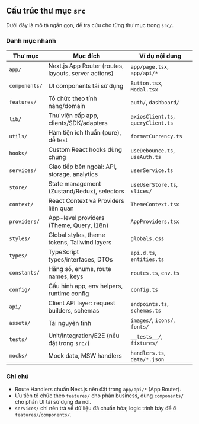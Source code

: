 ## Cấu trúc thư mục `src`

Dưới đây là mô tả ngắn gọn, dễ tra cứu cho từng thư mục trong `src/`.

### Danh mục nhanh

| Thư mục | Mục đích | Ví dụ nội dung |
|---|---|---|
| `app/` | Next.js App Router (routes, layouts, server actions) | `app/page.tsx`, `app/api/*` |
| `components/` | UI components tái sử dụng | `Button.tsx`, `Modal.tsx` |
| `features/` | Tổ chức theo tính năng/domain | `auth/`, `dashboard/` |
| `lib/` | Thư viện cấp app, clients/SDK/adapters | `axiosClient.ts`, `queryClient.ts` |
| `utils/` | Hàm tiện ích thuần (pure), dễ test | `formatCurrency.ts` |
| `hooks/` | Custom React hooks dùng chung | `useDebounce.ts`, `useAuth.ts` |
| `services/` | Giao tiếp bên ngoài: API, storage, analytics | `userService.ts` |
| `store/` | State management (Zustand/Redux), selectors | `useUserStore.ts`, `slices/` |
| `context/` | React Context và Providers liên quan | `ThemeContext.tsx` |
| `providers/` | App-level providers (Theme, Query, i18n) | `AppProviders.tsx` |
| `styles/` | Global styles, theme tokens, Tailwind layers | `globals.css` |
| `types/` | TypeScript types/interfaces, DTOs | `api.d.ts`, `entities.ts` |
| `constants/` | Hằng số, enums, route names, keys | `routes.ts`, `env.ts` |
| `config/` | Cấu hình app, env helpers, runtime config | `config.ts` |
| `api/` | Client API layer: request builders, schemas | `endpoints.ts`, `schemas.ts` |
| `assets/` | Tài nguyên tĩnh | `images/`, `icons/`, `fonts/` |
| `tests/` | Unit/Integration/E2E (nếu đặt trong `src/`) | `__tests__/`, `fixtures/` |
| `mocks/` | Mock data, MSW handlers | `handlers.ts`, `data/*.json` |

### Ghi chú

- Route Handlers chuẩn Next.js nên đặt trong `app/api/*` (App Router).
- Ưu tiên tổ chức theo `features/` cho phần business, dùng `components/` cho phần UI tái sử dụng đa nơi.
- `services/` chỉ nên trả về dữ liệu đã chuẩn hóa; logic trình bày để ở `features/`/`components/`.
